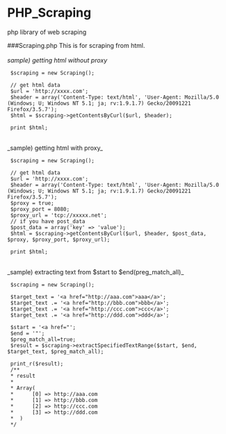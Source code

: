# PHP_Scraping
php library of web scraping

###Scraping.php
  This is for scraping from html.<br>
  <br>
  _sample) getting html without proxy_<br>
  
     $scraping = new Scraping();
     
     // get html data
     $url = 'http://xxxx.com';
     $header = array('Content-Type: text/html', 'User-Agent: Mozilla/5.0 (Windows; U; Windows NT 5.1; ja; rv:1.9.1.7) Gecko/20091221 Firefox/3.5.7');
     $html = $scraping->getContentsByCurl($url, $header);
     
     print $html;

  
<br>
  _sample) getting html with proxy_<br>
  
     $scraping = new Scraping();
     
     // get html data
     $url = 'http://xxxx.com';
     $header = array('Content-Type: text/html', 'User-Agent: Mozilla/5.0 (Windows; U; Windows NT 5.1; ja; rv:1.9.1.7) Gecko/20091221 Firefox/3.5.7');
     $proxy = true;
     $proxy_port = 8080;
     $proxy_url = 'tcp://xxxxx.net';
     // if you have post_data
     $post_data = array('key' => 'value');
     $html = $scraping->getContentsByCurl($url, $header, $post_data, $proxy, $proxy_port, $proxy_url);
     
     print $html;

  
<br>
  _sample) extracting text from $start to $end(preg_match_all)_<br>
  
     $scraping = new Scraping();
     
     $target_text = '<a href="http://aaa.com">aaa</a>';
     $target_text .= '<a href="http://bbb.com">bbb</a>';
     $target_text .= '<a href="http://ccc.com">ccc</a>';
     $target_text .= '<a href="http://ddd.com">ddd</a>';
     
     $start = '<a href="';
     $end = '"';
     $preg_match_all=true;
     $result = $scraping->extractSpecifiedTextRange($start, $end, $target_text, $preg_match_all);
     
     print_r($result);
     /**
     * result
     *
     * Array(
     *		[0] => http://aaa.com
     *		[1] => http://bbb.com
     *		[2] => http://ccc.com
     *		[3] => http://ddd.com
     *	)
     */

